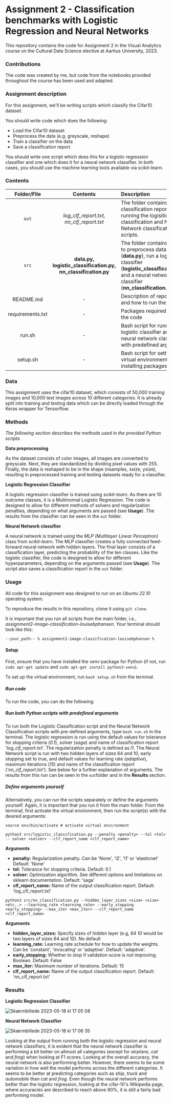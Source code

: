 
# Assignment 2 - Classification benchmarks with Logistic Regression and Neural Networks

This repository contains the code for Assignment 2 in the Visual Analytics course on the Cultural Data Science elective at Aarhus University, 2023. 

### Contributions
The code was created by me, but code from the notebooks provided throughout the course has been used and adapted.

### Assignment description
For this assignment, we'll be writing scripts which classify the Cifar10 dataset.

You should write code which does the following:

- Load the Cifar10 dataset
- Preprocess the data (e.g. greyscale, reshape)
- Train a classifier on the data
- Save a classification report

You should write one script which does this for a logistic regression classifier and one which does it for a neural network classifier. In both cases, you should use the machine learning tools available via scikit-learn.


### Contents
| Folder/File  | Contents| Description |
| :---:   | :---: | :--- |
|```out```|*log_clf_report.txt, nn_clf_report.txt*| The folder contains the classification reports from running the logisitic classification and Neural Network classification scripts. |
|```src```|**data.py, logistic_classification.py, nn_classification.py**| The folder contains scripts to preprocess data (**data.py**), run a logistic classifier (**logistic_classification.py**) and a neural network classifier (**nn_classification.py**).|
|README.md|-| Description of repository and how to run the code|
|requirements.txt|-|Packages required to run the code|
|run.sh|-|Bash script for running logistic classifier and neural network classifier with predefined arguments|
|setup.sh|-|Bash script for setting up virtual environment and installing packages|

### Data
This assignment uses the cifar10 dataset, which consists of 50,000 training images and 10,000 test images across 10 different categories. It is already split into training and testing data which can be directly loaded through the Keras wrapper for Tensorflow. 

### Methods
*The following section describes the methods used in the provided Python scripts.*

**Data preprocessing**

As the dataset consists of color images, all images are converted to greyscale. Next, they are standardized by dividing pixel values with 255. Finally, the data is reshaped to be in the shape (nsamples, xsize, ysize), resulting in preprocessed training and testing datasets ready for a classifier. 


**Logistic Regression Classifier**

A logistic regression classifier is trained using *scikit-learn*. As there are 10 outcome classes, it is a Multinomial Logistic Regression. The code is designed to allow for different methods of solvers and regularization penalties, depending on what arguments are passed (see **Usage**). The results from the classifier can be seen in the ```out``` folder.


**Neural Network classifier**

A neural network is trained using the *MLP (Multilayer Linear Perceptron)* class from *scikit-learn*. The MLP classifier creates a fully connected feed-forward neural network with hidden layers. The final layer consists of a classification layer, predicting the probability of the ten classes. Like the logistic classifier, the code is designed to allow for different hyperparameters, depending on the arguments passed (see **Usage**). The script also saves a classification report in the ```out``` folder. 


### Usage

All code for this assignment was designed to run on an *Ubuntu 22.10* operating system. 

To reproduce the results in this repository, clone it using ```git clone```.

It is important that you run all scripts from the main folder, i.e., *assignment2-image-classification-louisebphansen*. Your terminal should look like this:

```
--your_path-- % assignment2-image-classification-louisebphansen %
```

#### Setup 
First, ensure that you have installed the *venv* package for Python (if not, run ```sudo apt-get update``` and ```sudo apt-get install python3-venv```). 

To set up the virtual environment, run ```bash setup.sh``` from the terminal.

##### Run code
To run the code, you can do the following:

##### Run both Python scripts with predefined arguments
To run both the Logistic Classification script and the Neural Network Classification scripts with pre-defined arguments, type ```bash run.sh``` in the terminal. The logistic regression is run using the default values for tolerance for stopping criteria (*0.1*), solver (*saga*) and name of classification report '*log_clf_report.txt*'. The regularization penalty is defined as *l1*. The Neural Network script is run with two hidden layers of sizes 64 and 10, early stopping set to true, and default values for learning rate (*adaptive*), maximum iterations (*15*) and name of the classification report (*'nn_clf_report.txt'*). See below for a further explanation of arguments. The results from this run can be seen in the ```out```folder and in the **Results** section. 



##### Define arguments yourself
Alternatively, you can run the scripts separately or define the arguments yourself. Again, it is important that you run it from the main folder. From the terminal, first activate the virtual environment, then run the script(s) with the desired arguments:

```
source env/bin/activate # activate virtual environment

python3 src/logistic_classification.py --penalty <penalty> --tol <tol> -- solver <solver> --clf_report_name <clf_report_name> 

``` 
**Arguments**

- **penalty:** Regularization penalty. Can be 'None', 'l2', 'l1' or 'elasticnet' Default: 'None'
- **tol:** Tolerance for stopping criteria. Default: 0.1
- **solver:** Optimization algorithm. See different options and limitations on sklearn documentation. Default: 'saga'
- **clf_report_name:** Name of the output classification report. Default: 'log_clf_report.txt'

```
python3 src/nn_classification.py --hidden_layer_sizes <size> <size> <etc..> --learning_rate <learning_rate> --early_stopping <early_stopping> --max_iter <max_iter> --clf_report_name <clf_report_name>
```

**Arguments**
- **hidden_layer_sizes:** Specify sizes of hidden layer (e.g, *64 10* would be two layers of sizes 64 and 10). No default
- **learning_rate:** Learning rate schedule for how to update the weights. Can be 'constant', 'invscaling' or 'adaptive'. Default: 'adaptive'. 
- **early_stopping:** Whether to stop if validation score is not improving. Boolean. Default: False
- **max_iter:** Maximum number of iterations. Default: 15
- **clf_report_name:** Name of the output classification report. Default: 'nn_clf_report.txt'

### Results

**Logistic Regression Classifier**

![Skærmbillede 2023-05-18 kl  17 05 08](https://github.com/AU-CDS/assignment2-image-classification-louisebphansen/assets/75262659/ec12a4bf-cbd1-4cd3-b8d6-392dd8e36e53)

**Neural Network Classifier**

![Skærmbillede 2023-05-18 kl  17 06 35](https://github.com/AU-CDS/assignment2-image-classification-louisebphansen/assets/75262659/4e8bebb2-abc1-4e32-aaf6-56801c664d58)

Looking at the output from running both the logistic regression and neural network classifiers, it is evident that the neural network classifier is performing a bit better on allmost all categories (except for *airplane*, *cat* and *frog*) when looking at F1 scores. Looking at the overall accuracy, the neural network is also performing better. However, there seems to be some variation in how well the model performs across the different categories. It seems to be better at predicting categories such as *ship*, *truck* and *automobile* than *cat* and *frog*. Even though the neural network performs better than the logistic regression, looking at the cifar-10's Wikipedia page, where accuracies are described to reach above 90%, it is still a fairly bad performing model.
